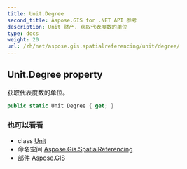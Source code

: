 ```yaml
---
title: Unit.Degree
second_title: Aspose.GIS for .NET API 参考
description: Unit 财产. 获取代表度数的单位
type: docs
weight: 20
url: /zh/net/aspose.gis.spatialreferencing/unit/degree/
---
```

## Unit.Degree property

获取代表度数的单位。

```csharp
public static Unit Degree { get; }
```

### 也可以看看

* class [Unit](../)
* 命名空间 [Aspose.Gis.SpatialReferencing](../../unit/)
* 部件 [Aspose.GIS](../../../)


